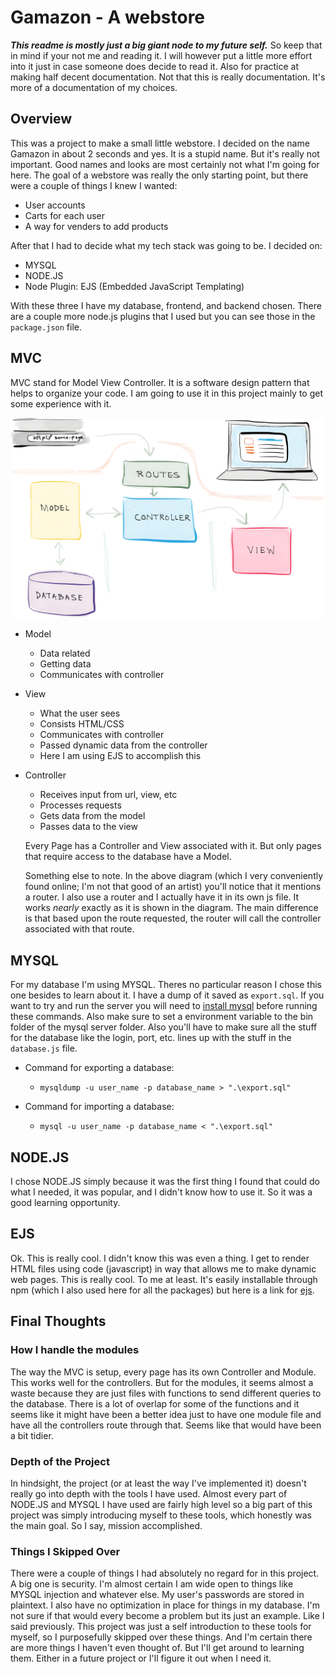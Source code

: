 # Gamazon - A webstore

***This readme is mostly just a big giant node to my future self.*** So keep that in mind if your not me and reading it. I will however put a little more effort into it just in case someone does decide to read it. Also for practice at making half decent documentation. Not that this is really documentation. It's more of a documentation of my choices.

## Overview

This was a project to make a small little webstore. I decided on the name Gamazon in about 2 seconds and yes. It is a stupid name. But it's really not important. Good names and looks are most certainly not what I'm going for here. The goal of a webstore was really the only starting point, but there were a couple of things I knew I wanted:

- User accounts
- Carts for each user
- A way for venders to add products

After that I had to decide what my tech stack was going to be. I decided on:

- MYSQL
- NODE.JS
- Node Plugin: EJS (Embedded JavaScript Templating)

With these three I have my database, frontend, and backend chosen. There are a couple more node.js plugins that I used but you can see those in the `package.json` file.

## MVC

MVC stand for Model View Controller. It is a software design pattern that helps to organize your code. I am going to use it in this project mainly to get some experience with it.

![MVC Diagram](public/assets/mvc_diagram_with_routes.png)

- Model
  - Data related
  - Getting data
  - Communicates with controller
- View
  - What the user sees
  - Consists HTML/CSS
  - Communicates with controller
  - Passed dynamic data from the controller
  - Here I am using EJS to accomplish this
- Controller
  - Receives input from url, view, etc
  - Processes requests
  - Gets data from the model
  - Passes data to the view

  Every Page has a Controller and View associated with it. But only pages that require access to the database have a Model.

  Something else to note. In the above diagram (which I very conveniently found online; I'm not that good of an artist) you'll notice that it mentions a router. I also use a router and I actually have it in its own js file. It works *nearly* exactly as it is shown in the diagram. The main difference is that based upon the route requested, the router will call the controller associated with that route.

## MYSQL

For my database I'm using MYSQL. Theres no particular reason I chose this one besides to learn about it. I have a dump of it saved as `export.sql`. If you want to try and run the server you will need to [install mysql](https://dev.mysql.com/doc/refman/8.0/en/windows-installation.html) before running these commands. Also make sure to set a environment variable to the bin folder of the mysql server folder. Also you'll have to make sure all the stuff for the database like the login, port, etc. lines up with the stuff in the `database.js` file.

- Command for exporting a database:

  - `mysqldump -u user_name -p database_name > ".\export.sql"`

- Command for importing a database:

  - `mysql -u user_name -p database_name < ".\export.sql"`

## NODE.JS

I chose NODE.JS simply because it was the first thing I found that could do what I needed, it was popular, and I didn't know how to use it. So it was a good learning opportunity.

## EJS

Ok. This is really cool. I didn't know this was even a thing. I get to render HTML files using code (javascript) in way that allows me to make dynamic web pages. This is really cool. To me at least. It's easily installable through npm (which I also used here for all the packages) but here is a link for [ejs](https://ejs.co/).

## Final Thoughts

### How I handle the modules

The way the MVC is setup, every page has its own Controller and Module. This works well for the controllers. But for the modules, it seems almost a waste because they are just files with functions to send different queries to the database. There is a lot of overlap for some of the functions and it seems like it might have been a better idea just to have one module file and have all the controllers route through that. Seems like that would have been a bit tidier.

### Depth of the Project

In hindsight, the project (or at least the way I've implemented it) doesn't really go into depth with the tools I have used. Almost every part of NODE.JS and MYSQL I have used are fairly high level so a big part of this project was simply introducing myself to these tools, which honestly was the main goal. So I say, mission accomplished.

### Things I Skipped Over

There were a couple of things I had absolutely no regard for in this project. A big one is security. I'm almost certain I am wide open to things like MYSQL injection and whatever else. My user's passwords are stored in plaintext. I also have no optimization in place for things in my database. I'm not sure if that would every become a problem but its just an example. Like I said previously. This project was just a self introduction to these tools for myself, so I purposefully skipped over these things. And I'm certain there are more things I haven't even thought of. But I'll get around to learning them. Either in a future project or I'll figure it out when I need it.
